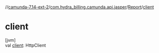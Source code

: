 //[camunda-7.14-ext-2](../../../index.md)/[com.hydra_billing.camunda.api.jasper](../index.md)/[Report](index.md)/[client](client.md)

# client

[jvm]\
val [client](client.md): HttpClient
